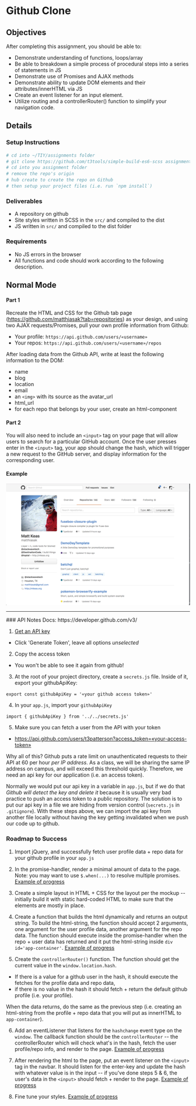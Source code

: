 # Github Clone

## Objectives

After completing this assignment, you should be able to:

* Demonstrate understanding of functions, loops/array
* Be able to breakdown a simple process of procedural steps into a series of statements in JS
* Demonstrate use of Promises and AJAX methods
* Demonstrate ability to update DOM elements and their attributes/innerHTML via JS
* Create an event listener for an input element.  
* Utilize routing and a controllerRouter() function to simplify your navigation code.

## Details

### Setup Instructions

```sh
# cd into ~/TIY/assignments folder
# git clone https://github.com/t3tools/simple-build-es6-scss assignment-XX
# cd into you assignment folder
# remove the repo's origin 
# hub create to create the repo on Github
# then setup your project files (i.e. run `npm install`)
```

### Deliverables

* A repository on github
* Site styles written in SCSS in the `src/`  and compiled to the dist
* JS written in `src/` and compiled to the dist folder

### Requirements

* No JS errors in the browser
* All functions and code should work according to the following description.


## Normal Mode


#### Part 1
Recreate the HTML and CSS for the Github tab page (https://github.com/matthiasak?tab=repositories) as your design, and using two AJAX requests/Promises, pull your own profile information from Github:

- Your profile: `https://api.github.com/users/«username»`
- Your repos: `https://api.github.com/users/«username»/repos`

After loading data from the Github API, write at least the following information to the DOM:

- name
- blog
- location
- email
- an `<img>` with its source as the avatar_url
- html_url
- for each repo that belongs by your user, create an html-component 

#### Part 2
You will also need to include an `<input>` tag on your page that will allow users to search for a particular GitHub account. Once the user presses enter in the `<input>` tag, your app should change the hash, which will trigger a new request to the GitHub server, and display information for the corresponding user.

#### Example
![demo pic](./demos/github-example.png)

<hr/>
### API Notes
Docs: https://developer.github.com/v3/

1. [Get an API key](https://github.com/settings/tokens/new)
  - Click 'Generate Token', leave all options *unselected*
2. Copy the access token
  - You won't be able to see it again from github!
3. At the root of your project directory, create a `secrets.js` file. Inside of it, export your githubApiKey:
  ```
  export const githubApiKey = '«your github access token»'
  ``` 
4. In your `app.js`, import your `githubApiKey`
  ```
  import { githubApiKey } from '../../secrets.js'    
  ```
5. Make sure you can fetch a user from the API with your token
  - https://api.github.com/users/t3patterson?access_token=«your-access-token»

Why all of this? Github puts a rate limit on unauthenticated requests to their API at 60 per hour *per IP address*. As a class, we will be sharing the same IP address on campus, and will exceed this threshold quickly. Therefore, we need an api key for our application (i.e. an access token).

Normally we would put our api key in a variable in `app.js`, but if we do that _Github will detect the key and delete it_ because it is usually very bad practice to push an access token to a public repository. The solution is to put our api key in a file we are hiding from version control (`secrets.js` in `.gitignore`). With these steps above, we can import the api key from another file locally without having the key getting invalidated when we push our code up to github.  

### Roadmap to Success
1. Import jQuery, and successfully fetch user profile data + repo data for your github profile in your `app.js`

2. In the promise-handler, render a minimal amount of data to the page. Note: you may want to use `$.when(...)` to resolve multiple promises. [Example of progress](./demos/roadmap-step2.png)

3. Create a simple layout in HTML + CSS for the layout per the mockup -- initially build it with static hard-coded HTML to make sure that the elements are mostly in place.
 
4. Create a function that builds the html dynamically and returns an output string. To build the html-string, the function should accept 2 arguments, one argument for the user profile data, another argument for the repo data. The function should execute inside the promise-handler when the repo + user data has returned and it put the html-string inside `div id='app-container'`. [Example of progress](./demos/roadmap-step4.png)

5. Create the `controllerRouter()` function. The function should get the current value in the `window.location.hash`. 
  + If there is a value for a github user in the hash, it should execute the fetches for the profile data and repo data, 
  + if there is no value in the hash it should fetch + return the default github profile (i.e. your profile). 

  When the data returns, do the same as the previous step (i.e. creating an html-string from the profile + repo data that you will put as innerHTML to `app-container`). 

6. Add an eventListener that listens for the `hashchange` event type on the `window`. The callback function should be the `controllerRouter` -- the controllerRouter which will check what's in the hash, fetch the user profile/repo info, and render to the page. [Example of progress](./demos/roadmap-step5.gif)

7. After rendering the html to the page, put an event listener on the `<input>` tag in the navbar. It should listen for the enter-key and update the hash with whatever value is in the input -- if you've done steps 5 & 6, the user's data in the `<input>` should fetch + render to the page.  [Example of progress](./demos/roadmap-step6.gif)

8. Fine tune your styles. [Example of progress](./demos/roadmap-step7.gif)